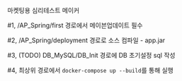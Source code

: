 마켓팅용 심리테스트 메이커

#1, /AP_Spring/first 경로에서 메이븐업데이트 필수

#2, /AP_Spring/deployment 경로로 소스 컴파일 - app.jar

#3, (TODO) DB_MySQL/DB_Init 경로에 DB 초기설정 sql 작성

#4, 최상위 경로에서 `docker-compose up --build`를 통해 실행